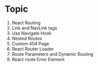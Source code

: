 # Topic
 1. React Routing
 2. Link and NavLink tags
 3. Use Navigate Hook
 4. Nested Routes
 5. Custom 404 Page
 6. React Router Loader
 7. Route Parameters and Dynamic Routing 
 8. React route Error Element
